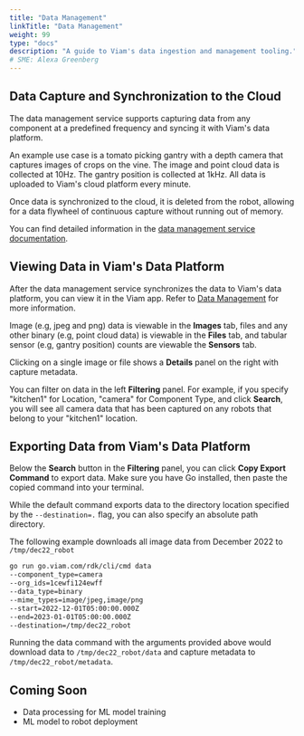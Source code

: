 ```yaml
---
title: "Data Management"
linkTitle: "Data Management"
weight: 99
type: "docs"
description: "A guide to Viam's data ingestion and management tooling."
# SME: Alexa Greenberg
---
```


## Data Capture and Synchronization to the Cloud

The data management service supports capturing data from any component at a predefined frequency and syncing it with Viam's data platform.

An example use case is a tomato picking gantry with a depth camera that captures images of crops on the vine.
The image and point cloud data is collected at 10Hz.
The gantry position is collected at 1kHz.
All data is uploaded to Viam's cloud platform every minute.

Once data is synchronized to the cloud, it is deleted from the robot, allowing for a data flywheel of continuous capture without running out of memory.

You can find detailed information in the [data management service documentation](../../services/data-management/).

## Viewing Data in Viam's Data Platform

After the data management service synchronizes the data to Viam's data platform, you can view it in the Viam app. Refer to [Data Management](https://app.viam.com/data) for more information.

Image (e.g, jpeg and png) data is viewable in the **Images** tab, files and any other binary (e.g, point cloud data) is viewable in the **Files** tab, and tabular sensor (e.g, gantry position) counts are viewable the **Sensors** tab.

Clicking on a single image or file shows a **Details** panel on the right with capture metadata.

You can filter on data in the left **Filtering** panel.
For example, if you specify "kitchen1" for Location, "camera" for Component Type, and click **Search**, you will see all camera data that has been captured on any robots that belong to your "kitchen1" location.

## Exporting Data from Viam's Data Platform

Below the **Search** button in the **Filtering** panel, you can click **Copy Export Command** to export data.
Make sure you have Go installed, then paste the copied command into your terminal.

While the default command exports data to the directory location specified by the `--destination=.` flag, you can also specify an absolute path directory.

The following example downloads all image data from December 2022 to `/tmp/dec22_robot`

```bash
go run go.viam.com/rdk/cli/cmd data
--component_type=camera
--org_ids=1cewfi124ewff
--data_type=binary
--mime_types=image/jpeg,image/png
--start=2022-12-01T05:00:00.000Z
--end=2023-01-01T05:00:00.000Z
--destination=/tmp/dec22_robot
```

Running the data command with the arguments provided above would download data to `/tmp/dec22_robot/data` and capture metadata to `/tmp/dec22_robot/metadata`.

## Coming Soon

- Data processing for ML model training
- ML model to robot deployment
